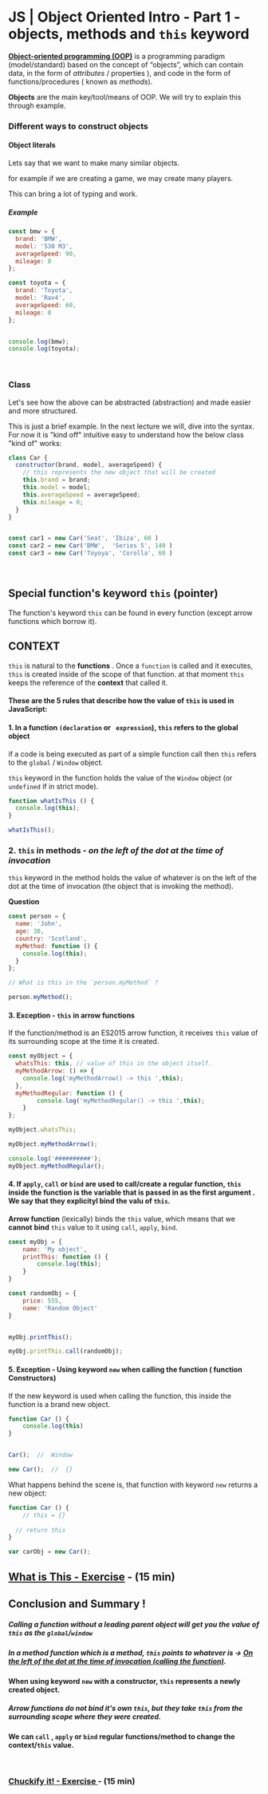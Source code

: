 # JS | Object Oriented Intro - Part 1 - objects, methods and `this` keyword



 [**Object-oriented programming (OOP)**](https://en.wikipedia.org/wiki/Object-oriented_programming) is a programming paradigm (model/standard) based on the concept of “objects”, which can contain data, in the form of *attributes* / properties ), and code in the form of functions/procedures ( known as *methods*).



**Objects** are the main key/tool/means of OOP. We will try to explain this through example.



### Different ways to construct  objects



#### Object literals

Lets say that we want to make many similar objects.

for example if we are creating a game, we may create many players.

This can bring a lot of typing and work. 



##### Example

```js
const bmw = {
  brand: 'BMW',
  model: '530 M3',
  averageSpeed: 90,
  mileage: 0
};

const toyota = {
  brand: 'Toyota',
  model: 'Rav4',
  averageSpeed: 60,
  mileage: 0
};


console.log(bmw);
console.log(toyota);
```





<br>



### Class 



Let's see how the above can be abstracted (abstraction) and made easier and more structured.

This is just a brief example. In the next lecture we will, dive into the syntax.
For now it is "kind off" intuitive easy to understand how the below class  "kind of" works:

```js
class Car {
  constructor(brand, model, averageSpeed) {
    // this represents the new object that will be created
    this.brand = brand; 
    this.model = model; 
    this.averageSpeed = averageSpeed;
    this.mileage = 0;
  }
}


const car1 = new Car('Seat', 'Ibiza', 60 )
const car2 = new Car('BMW',  'Series 5', 140 )
const car3 = new Car('Toyoya', 'Corolla', 60 )
```









<br>













##  Special function's keyword `this` (pointer)



The function's keyword  `this` can be found in every function (except arrow functions which borrow it).



## CONTEXT

`this` is natural to the **functions** . Once a `function` is called and it executes, `this` is created inside of the scope of that function. at that moment `this` keeps the reference of the **context** that called it. 







#### These are the 5 rules that describe how the value of `this` is used in JavaScript:





#### 1. In a function `(declaration` or ` expression`),   `this` refers to the global object



if a code is being executed as part of a simple function call then `this` refers to the `global` / `Window` object.

`this` keyword in the function holds the value of the `Window` object (or `undefined` if in strict mode).

```js
function whatIsThis () {
  console.log(this);
}

whatIsThis();
```









### 2. `this` in methods - *on the left of the dot at the time of invocation*



`this` keyword in the method holds the value of whatever is on the left of the dot at the time of invocation (the object that is invoking the method).

**Question**

```js
const person = {
  name: 'John',
  age: 30,
  country: 'Scotland',
  myMethod: function () {
    console.log(this);
  }
};

// What is this in the `person.myMethod` ?

person.myMethod();
```





#### 3. Exception - `this` in arrow functions

If the function/method is an ES2015 arrow function, it receives `this` value of its surrounding scope at the time it is created.

```js
const myObject = {
  whatsThis: this, // value of this in the object itself.
  myMethodArrow: () => {
    console.log('myMethodArrow() -> this ',this);
  },
  myMethodRegular: function () {
		console.log('myMethodRegular() -> this ',this);
	}
};

myObject.whatsThis;

myObject.myMethodArrow();

console.log('##########');
myObject.myMethodRegular();
```









#### 4. If `apply`, `call`  or `bind` are used to call/create a regular function, `this` inside the function is the variable that is passed in as the first argument .  We say that they explicityl bind the valu of `this`.



**Arrow function** (lexically) binds the `this` value, which means that we **cannot** **bind**  `this`  value to it using `call`, `apply`, `bind`.



```js
const myObj = {
    name: 'My object',
    printThis: function () {
		console.log(this);
	}
}

const randomObj = {
	price: 555,
    name: 'Random Object'
}


myObj.printThis();

myObj.printThis.call(randomObj);
```



#### 5. Exception - Using keyword `new` when calling the function ( function Constructors)



If the new 	keyword is used when calling the function, this inside the function is a brand new object.



```js
function Car () {
	console.log(this)
}


Car();	//	Window

new Car();  //	{}
```



What happens behind the scene is, that function with keyword `new` returns a new object:

```js
function Car () {
	// this = {}
  
  // return this
}

var carObj = new Car();
```







## [**What is This - Exercise**](https://gist.github.com/ross-u/4d9429d70ef93b08922f4abc783c03c0) - (15 min)









## Conclusion and Summary !

#####  Calling a function without a leading parent object will get you the value of `this` as the `global`/`window`



##### In a method function which is a method, `this` points to whatever is -> <u>On the left of the dot at the time of invocation (calling the function)</u>. 



**When using keyword `new` with a constructor, `this` represents a newly created object.** 



##### Arrow functions do not bind it's own `this`, but they take `this` from the surrounding scope where they were created.



**We can `call` , `apply` or `bind` regular functions/method to change the context/`this` value.**





<br>



### [Chuckify it! - Exercise ](https://gist.github.com/ross-u/8323650c8d737fdf906a008b8c041a87) - (15 min)




